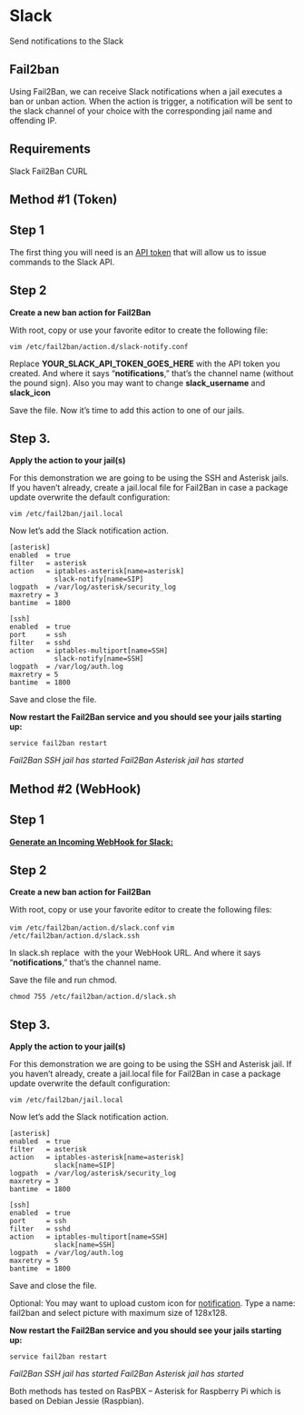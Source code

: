 # Slack
Send notifications to the Slack

## Fail2ban
Using Fail2Ban, we can receive Slack notifications when a jail executes a ban or unban action. When the action is trigger, a notification will be sent to the slack channel of your choice with the corresponding jail name and offending IP.

## Requirements
Slack
Fail2Ban
CURL

## **Method #1 (Token)**
## **Step 1**

The first thing you will need is an [API token](https://api.slack.com/docs/oauth-test-tokens) that will allow us to issue commands to the Slack API.

## **Step 2**

**Create a new ban action for Fail2Ban**

With root, copy or use your favorite editor to create the following file:

`vim /etc/fail2ban/action.d/slack-notify.conf`

Replace **YOUR_SLACK_API_TOKEN_GOES_HERE** with the API token you created. 
And where it says “**notifications**,” that’s the channel name (without the pound sign). Also you may want to change **slack_username** and **slack_icon**

Save the file. Now it’s time to add this action to one of our jails.

## **Step 3.**

**Apply the action to your jail(s)**

For this demonstration we are going to be using the SSH and Asterisk jails. If you haven’t already, create a jail.local file for Fail2Ban in case a package update overwrite the default configuration:

`vim /etc/fail2ban/jail.local`

Now let’s add the Slack notification action.

```
[asterisk]
enabled  = true
filter   = asterisk
action   = iptables-asterisk[name=asterisk]
           slack-notify[name=SIP]
logpath  = /var/log/asterisk/security_log
maxretry = 3
bantime  = 1800

[ssh]
enabled  = true
port     = ssh
filter   = sshd
action   = iptables-multiport[name=SSH]
           slack-notify[name=SSH]
logpath  = /var/log/auth.log
maxretry = 5
bantime  = 1800
```

Save and close the file.

**Now restart the Fail2Ban service and you should see your jails starting up:**

`service fail2ban restart`

_Fail2Ban SSH jail has started_
_Fail2Ban Asterisk jail has started_


## **Method #2 (WebHook)**
## **Step 1**

**[Generate an Incoming WebHook for Slack:](https://my.slack.com/services/new/incoming-webhook/)**

## **Step 2**

**Create a new ban action for Fail2Ban**

With root, copy or use your favorite editor to create the following files:

`vim /etc/fail2ban/action.d/slack.conf`
`vim /etc/fail2ban/action.d/slack.ssh`

In slack.sh replace&nbsp;**<your hook url>**&nbsp;with the your WebHook URL. And where it says “**notifications**,” that’s the channel name.

Save the file and run chmod. 

`chmod 755 /etc/fail2ban/action.d/slack.sh`

## **Step 3.**

**Apply the action to your jail(s)**

For this demonstration we are going to be using the SSH and Asterisk jail. If you haven’t already, create a jail.local file for Fail2Ban in case a package update overwrite the default configuration:

`vim /etc/fail2ban/jail.local`

Now let’s add the Slack notification action.

```
[asterisk]
enabled  = true
filter   = asterisk
action   = iptables-asterisk[name=asterisk]
           slack[name=SIP]
logpath  = /var/log/asterisk/security_log
maxretry = 3
bantime  = 1800

[ssh]
enabled  = true
port     = ssh
filter   = sshd
action   = iptables-multiport[name=SSH]
           slack[name=SSH]
logpath  = /var/log/auth.log
maxretry = 5
bantime  = 1800
```

Save and close the file.

Optional: You may want to upload custom icon for [notification](https://slack.com/customize/emoji). Type a name: fail2ban and select picture with maximum size of 128x128.

**Now restart the Fail2Ban service and you should see your jails starting up:**

`service fail2ban restart`

_Fail2Ban SSH jail has started_
_Fail2Ban Asterisk jail has started_

Both methods has tested on RasPBX – Asterisk for Raspberry Pi which is based on Debian Jessie (Raspbian).
